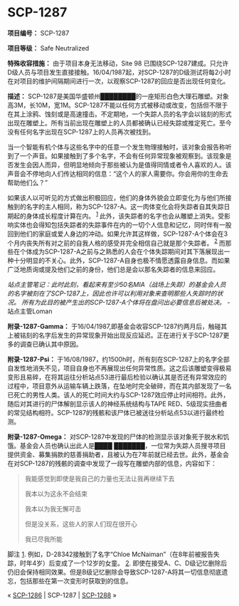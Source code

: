 # SCP-1287
                        


**项目编号：** SCP-1287

**项目等级：** Safe Neutralized

**特殊收容措施：** 由于项目本身无法移动，Site 98 已围绕SCP-1287建成。只允许D级人员与项目发生直接接触。16/04/1987起，对SCP-1287的D级测试将每2小时在对项目的维护间隔期间进行一次，以观察SCP-1287的回应是否出现任何变化。

**描述：** SCP-1287是美国华盛顿州████████的一座矩形白色大理石雕塑。对象高3M，长10M，宽1M。SCP-1287不能以任何方式被移动或改变，包括但不限于在其上涂鸦、蚀刻或是高速撞击。不定期地，一个失踪人员的名字会以铭刻的形式出现在雕塑上。所有当前出现在雕塑上的人员都被确认已经失踪或推定死亡。至今没有任何名字出现在SCP-1287上的人员再次被找到。

当一个智能有机个体与这些名字中的任意一个发生物理接触时，该对象会报告称听到了一个声音。如果接触到了多个名字，不会有任何异常现象被观察到。该现象是否发生会因人而异，但明显地倾向于那些被认为是值得同情或者令人喜欢的人。该声音会不停地向人们传达相同的信息：“这个人的家人需要你。你会用你的生命去帮助他们么？”

如果该人以可听见的方式做出积极回应，他们的身体外貌会立即变化为与他们所接触到的名字的主人相同，称为SCP-1287-A。这一肉体变化会将失踪者自其失踪日期起的身体成长程度计算在内。<sup class='footnoteref'>
 <a shape='rect' class='footnoteref' id='footnoteref-1' href='javascript:;' onclick='WIKIDOT.page.utils.scrollToReference(&apos;footnote-1&apos;)'>1</a>
</sup>此外，该失踪者的名字也会从雕塑上消失。受影响实体也会得知包括失踪者的失踪事件在内的一切个人信息和记忆，同时伴有一股回到他们的家庭或爱人身边的冲动。如果允许其这样做，SCP-1287-A个体会在3个月内丧失所有对之前的自我人格的感受并完全相信自己就是那个失踪者。<sup class='footnoteref'>
 <a shape='rect' class='footnoteref' id='footnoteref-2' href='javascript:;' onclick='WIKIDOT.page.utils.scrollToReference(&apos;footnote-2&apos;)'>2</a>
</sup>而那些在个体成为SCP-1287-A之前与之熟悉的人会在个体失踪期间对其下落展现出一种十分明显的不关心。此外，SCP-1287-A自身也极不情愿透露自身信息。而如果广泛地质询或提及他们之前的身份，他们总是会以那名失踪者的信息来回应。

*站点主管笔记：此时此刻，看起来有至少50名MIA（战场上失踪）的基金会人员的名字被刻在了SCP-1287上，因此也许可以利用对象来查明那些人失踪时的状况。 所有为此目的被产生出的SCP-1287-A个体将在盘问出必要信息后被处决。*  -站点主管Loman

**附录-1287-Gamma：** 于16/04/1987,即基金会收容SCP-1287约两月后，触碰其上被铭刻的名字后发生的异常现象开始出现反应延迟。正在进行关于SCP-1287更多的调查已确认其中原因。

**附录-1287-Psi：** 于16/08/1987，约1500h时，所有刻在SCP-1287上的名字全部自发性地消失不见，项目自身也不再展现出任何异常性质。这之后该雕塑变得极易变形且易碎，在将其运往分析站点53进行最后检验以确认其是否还有异常效应的过程中，项目意外从运输车辆上跌落，在坠地时完全破碎，而在其内部发现了一名已死亡的男性人类。该人的死亡时间大约与SCP-1287效应停止时间相符。此外，随后对其进行的尸体解剖显示该人的神经系统结构与TAPE RED、5级现实扭曲者的常见结构相符。SCP-1287的残骸和该尸体已被送往分析站点53以进行最终检测。

**附录-1287-Omega：** 对SCP-1287中发现的尸体的检测显示该对象死于脱水和饥饿。基金会人员也确认出此人是████ ███████，一位常为失踪人员搜寻项目提供资金、募集捐款的慈善捐助者，且被认为在7年前就已经去世。此外，基金会在对SCP-1287的残骸的调查中发现了一段写在雕塑内部的信息，内容如下：


> 我能感觉到即使是我自己的力量也无法让我再继续下去
> 
> 我本以为这永不会结束
> 
> 我本以为我无懈可击
> 
> 但是没关系，这些人的家人们现在很开心
> 
> 我已尽我所能
> 


脚注
<a shape='rect' href='javascript:;' onclick='WIKIDOT.page.utils.scrollToReference(&apos;footnoteref-1&apos;)'>1</a>. 例如，D-28342接触到了名字“Chloe McNaiman”（在8年前被报告失踪，时年4岁）后变成了一个12岁的女童。
<a shape='rect' href='javascript:;' onclick='WIKIDOT.page.utils.scrollToReference(&apos;footnoteref-2&apos;)'>2</a>. 即使在接受A、C、D级记忆删除后仍旧会保持相同效果。但是B级记忆删除会导致SCP-1287-A将其一切信息彻底遗忘，包括那些在第一次变形时获取到的信息。



« [SCP-1286](/scp-1286) | SCP-1287 | [SCP-1288](/scp-1288) »





                    